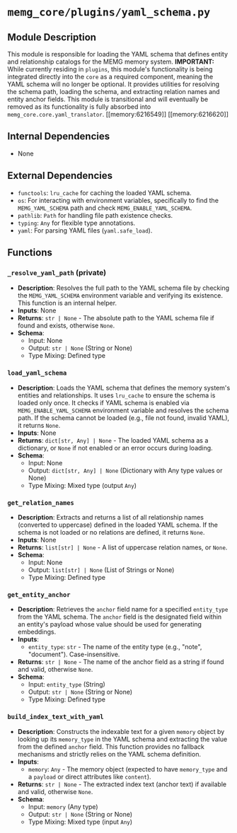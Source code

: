 # `memg_core/plugins/yaml_schema.py`

## Module Description
This module is responsible for loading the YAML schema that defines entity and relationship catalogs for the MEMG memory system. **IMPORTANT:** While currently residing in `plugins`, this module's functionality is being integrated directly into the `core` as a required component, meaning the YAML schema will no longer be optional. It provides utilities for resolving the schema path, loading the schema, and extracting relation names and entity anchor fields. This module is transitional and will eventually be removed as its functionality is fully absorbed into `memg_core.core.yaml_translator`. [[memory:6216549]] [[memory:6216620]]

## Internal Dependencies
- None

## External Dependencies
- `functools`: `lru_cache` for caching the loaded YAML schema.
- `os`: For interacting with environment variables, specifically to find the `MEMG_YAML_SCHEMA` path and check `MEMG_ENABLE_YAML_SCHEMA`.
- `pathlib`: `Path` for handling file path existence checks.
- `typing`: `Any` for flexible type annotations.
- `yaml`: For parsing YAML files (`yaml.safe_load`).

## Functions

### `_resolve_yaml_path` (private)
- **Description**: Resolves the full path to the YAML schema file by checking the `MEMG_YAML_SCHEMA` environment variable and verifying its existence. This function is an internal helper.
- **Inputs**: None
- **Returns**: `str | None` - The absolute path to the YAML schema file if found and exists, otherwise `None`.
- **Schema**:
  - Input: None
  - Output: `str | None` (String or None)
  - Type Mixing: Defined type

### `load_yaml_schema`
- **Description**: Loads the YAML schema that defines the memory system's entities and relationships. It uses `lru_cache` to ensure the schema is loaded only once. It checks if YAML schema is enabled via `MEMG_ENABLE_YAML_SCHEMA` environment variable and resolves the schema path. If the schema cannot be loaded (e.g., file not found, invalid YAML), it returns `None`.
- **Inputs**: None
- **Returns**: `dict[str, Any] | None` - The loaded YAML schema as a dictionary, or `None` if not enabled or an error occurs during loading.
- **Schema**:
  - Input: None
  - Output: `dict[str, Any] | None` (Dictionary with Any type values or None)
  - Type Mixing: Mixed type (output `Any`)

### `get_relation_names`
- **Description**: Extracts and returns a list of all relationship names (converted to uppercase) defined in the loaded YAML schema. If the schema is not loaded or no relations are defined, it returns `None`.
- **Inputs**: None
- **Returns**: `list[str] | None` - A list of uppercase relation names, or `None`.
- **Schema**:
  - Input: None
  - Output: `list[str] | None` (List of Strings or None)
  - Type Mixing: Defined type

### `get_entity_anchor`
- **Description**: Retrieves the `anchor` field name for a specified `entity_type` from the YAML schema. The `anchor` field is the designated field within an entity's payload whose value should be used for generating embeddings.
- **Inputs**:
  - `entity_type`: `str` - The name of the entity type (e.g., "note", "document"). Case-insensitive.
- **Returns**: `str | None` - The name of the anchor field as a string if found and valid, otherwise `None`.
- **Schema**:
  - Input: `entity_type` (String)
  - Output: `str | None` (String or None)
  - Type Mixing: Defined type

### `build_index_text_with_yaml`
- **Description**: Constructs the indexable text for a given `memory` object by looking up its `memory_type` in the YAML schema and extracting the value from the defined `anchor` field. This function provides no fallback mechanisms and strictly relies on the YAML schema definition.
- **Inputs**:
  - `memory`: `Any` - The memory object (expected to have `memory_type` and a `payload` or direct attributes like `content`).
- **Returns**: `str | None` - The extracted index text (anchor text) if available and valid, otherwise `None`.
- **Schema**:
  - Input: `memory` (Any type)
  - Output: `str | None` (String or None)
  - Type Mixing: Mixed type (input `Any`)

